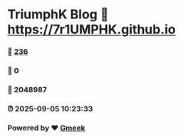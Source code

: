 # TriumphK Blog :link: https://7r1UMPHK.github.io 
### :page_facing_up: [236](https://7r1UMPHK.github.io/tag.html) 
### :speech_balloon: 0 
### :hibiscus: 2048987 
### :alarm_clock: 2025-09-05 10:23:33 
### Powered by :heart: [Gmeek](https://github.com/Meekdai/Gmeek)
